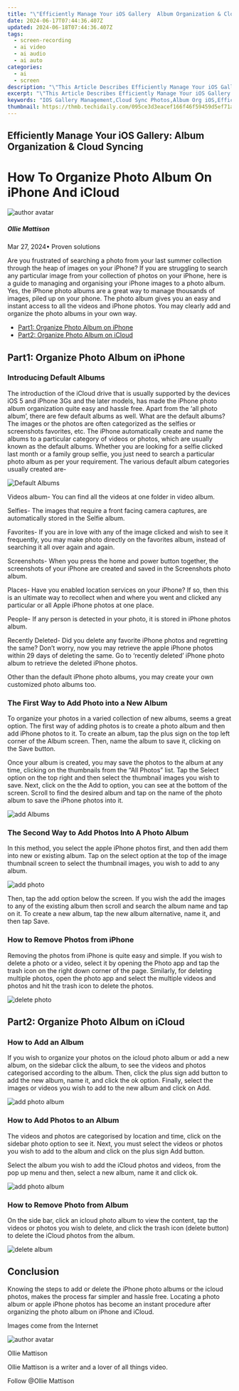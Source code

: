 ```yaml
---
title: "\"Efficiently Manage Your iOS Gallery  Album Organization & Cloud Syncing\""
date: 2024-06-17T07:44:36.407Z
updated: 2024-06-18T07:44:36.407Z
tags: 
  - screen-recording
  - ai video
  - ai audio
  - ai auto
categories: 
  - ai
  - screen
description: "\"This Article Describes Efficiently Manage Your iOS Gallery: Album Organization & Cloud Syncing\""
excerpt: "\"This Article Describes Efficiently Manage Your iOS Gallery: Album Organization & Cloud Syncing\""
keywords: "IOS Gallery Management,Cloud Sync Photos,Album Org iOS,Efficient Photo Storage,IOS Cloud Backup,Organize iOS Albums,Synch iOS Gallery"
thumbnail: https://thmb.techidaily.com/095ce3d3eacef166f46f59459d5ef71a92a706285f3160a9b70eb170ae6406f1.jpg
---
```


## Efficiently Manage Your iOS Gallery: Album Organization & Cloud Syncing

# How To Organize Photo Album On iPhone And iCloud

![author avatar](https://images.wondershare.com/filmora/article-images/ollie-mattison.jpg)

##### Ollie Mattison

 Mar 27, 2024• Proven solutions

Are you frustrated of searching a photo from your last summer collection through the heap of images on your iPhone? If you are struggling to search any particular image from your collection of photos on your iPhone, here is a guide to managing and organising your iPhone images to a photo album. Yes, the iPhone photo albums are a great way to manage thousands of images, piled up on your phone. The photo album gives you an easy and instant access to all the videos and iPhone photos. You may clearly add and organize the photo albums in your own way.

* [Part1: Organize Photo Album on iPhone](#part1)
* [Part2: Organize Photo Album on iCloud](#part2)

## Part1: Organize Photo Album on iPhone

### Introducing Default Albums

The introduction of the iCloud drive that is usually supported by the devices iOS 5 and iPhone 3Gs and the later models, has made the iPhone photo album organization quite easy and hassle free. Apart from the ‘all photo album’, there are few default albums as well. What are the default albums? The images or the photos are often categorized as the selfies or screenshots favorites, etc. The iPhone automatically create and name the albums to a particular category of videos or photos, which are usually known as the default albums. Whether you are looking for a selfie clicked last month or a family group selfie, you just need to search a particular photo album as per your requirement. The various default album categories usually created are-

![Default Albums](https://images.wondershare.com/filmora/iPhone-Photo-Albums.jpg)

Videos album- You can find all the videos at one folder in video album.

Selfies- The images that require a front facing camera captures, are automatically stored in the Selfie album.

Favorites- If you are in love with any of the image clicked and wish to see it frequently, you may make photo directly on the favorites album, instead of searching it all over again and again.

Screenshots- When you press the home and power button together, the screenshots of your iPhone are created and saved in the Screenshots photo album.

Places- Have you enabled location services on your iPhone? If so, then this is an ultimate way to recollect when and where you went and clicked any particular or all Apple iPhone photos at one place.

People- If any person is detected in your photo, it is stored in iPhone photos album.

Recently Deleted- Did you delete any favorite iPhone photos and regretting the same? Don’t worry, now you may retrieve the apple iPhone photos within 29 days of deleting the same. Go to ‘recently deleted’ iPhone photo album to retrieve the deleted iPhone photos.

Other than the default iPhone photo albums, you may create your own customized photo albums too.

### The First Way to Add Photo into a New Album

To organize your photos in a varied collection of new albums, seems a great option. The first way of adding photos is to create a photo album and then add iPhone photos to it. To create an album, tap the plus sign on the top left corner of the Album screen. Then, name the album to save it, clicking on the Save button.

Once your album is created, you may save the photos to the album at any time, clicking on the thumbnails from the “All Photos” list. Tap the Select option on the top right and then select the thumbnail images you wish to save. Next, click on the the Add to option, you can see at the bottom of the screen. Scroll to find the desired album and tap on the name of the photo album to save the iPhone photos into it.

![add Albums](https://images.wondershare.com/filmora/add-album.png)

### The Second Way to Add Photos Into A Photo Album

In this method, you select the apple iPhone photos first, and then add them into new or existing album. Tap on the select option at the top of the image thumbnail screen to select the thumbnail images, you wish to add to any album.

![add photo](https://images.wondershare.com/filmora/add-photo.jpg)

Then, tap the add option below the screen. If you wish the add the images to any of the existing album then scroll and search the album name and tap on it. To create a new album, tap the new album alternative, name it, and then tap Save.

### How to Remove Photos from iPhone

Removing the photos from iPhone is quite easy and simple. If you wish to delete a photo or a video, select it by opening the Photo app and tap the trash icon on the right down corner of the page. Similarly, for deleting multiple photos, open the photo app and select the multiple videos and photos and hit the trash icon to delete the photos.

![delete photo](https://images.wondershare.com/filmora/delete-photo.JPG)

## Part2: Organize Photo Album on iCloud

### How to Add an Album

If you wish to organize your photos on the icloud photo album or add a new album, on the sidebar click the album, to see the videos and photos categorised according to the album. Then, click the plus sign add button to add the new album, name it, and click the ok option. Finally, select the images or videos you wish to add to the new album and click on Add.

![add photo album](https://images.wondershare.com/filmora/add-photo-icloud.png)

### How to Add Photos to an Album

The videos and photos are categorised by location and time, click on the sidebar photo option to see it. Next, you must select the videos or photos you wish to add to the album and click on the plus sign Add button.

Select the album you wish to add the iCloud photos and videos, from the pop up menu and then, select a new album, name it and click ok.

![add photo album](https://images.wondershare.com/filmora/add-album-icloud.JPG)

### How to Remove Photo from Album

On the side bar, click an icloud photo album to view the content, tap the videos or photos you wish to delete, and click the trash icon (delete button) to delete the iCloud photos from the album.

![delete album](https://images.wondershare.com/filmora/Deleted.jpg)

## Conclusion

Knowing the steps to add or delete the iPhone photo albums or the icloud photos, makes the process far simpler and hassle free. Locating a photo album or apple iPhone photos has become an instant procedure after organizing the photo album on iPhone and iCloud.

Images come from the Internet

![author avatar](https://images.wondershare.com/filmora/article-images/ollie-mattison.jpg)

Ollie Mattison

Ollie Mattison is a writer and a lover of all things video.

Follow @Ollie Mattison


<ins class="adsbygoogle"
     style="display:block"
     data-ad-format="autorelaxed"
     data-ad-client="ca-pub-7571918770474297"
     data-ad-slot="1223367746"></ins>



<ins class="adsbygoogle"
     style="display:block"
     data-ad-client="ca-pub-7571918770474297"
     data-ad-slot="8358498916"
     data-ad-format="auto"
     data-full-width-responsive="true"></ins>



